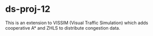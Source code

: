 ds-proj-12
==========

This is an extension to VISSIM (Visual Traffic Simulation) which adds cooperative A* and ZHLS to distribute congestion data. 